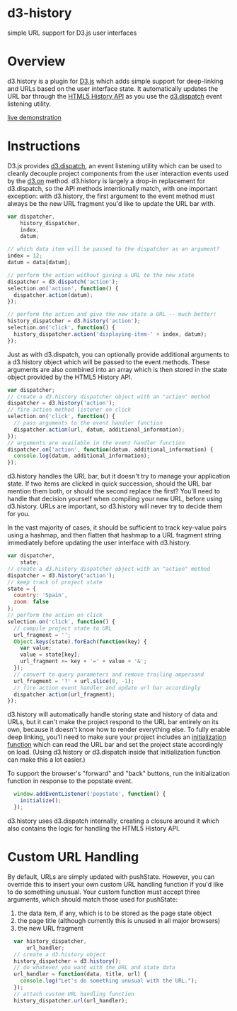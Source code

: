 # d3-history

simple URL support for D3.js user interfaces

# Overview

d3.history is a plugin for [D3.js](http://d3js.org/) which adds simple support for deep-linking and URLs based on the user interface state. It automatically updates the URL bar through the [HTML5 History API](https://developer.mozilla.org/en-US/docs/Web/API/History_API) as you use the [d3.dispatch](https://github.com/d3/d3/wiki/Internals#d3_dispatch) event listening utility.

[live demonstration](https://bl.ocks.org/vijithassar/raw/3518ea727b10e03d02a6c3fdd97d3b69/?active=0,10,18,19,20,21,29,39)

# Instructions

D3.js provides [d3.dispatch](https://github.com/d3/d3/wiki/Internals#d3_dispatch), an event listening utility which can be used to cleanly decouple project components from the user interaction events used by the [d3.on](https://github.com/d3/d3/wiki/Selections#on) method. d3.history is largely a drop-in replacement for d3.dispatch, so the API methods intentionally match, with one important exception: with d3.history, the first argument to the event method must always be the new URL fragment you'd like to update the URL bar with.

```js
var dispatcher,
    history_dispatcher,
    index,
    datum;

// which data item will be passed to the dispatcher as an argument?
index = 12;
datum = data[datum];

// perform the action without giving a URL to the new state
dispatcher = d3.dispatch('action');
selection.on('action', function() {
  dispatcher.action(datum);  
});

// perform the action and give the new state a URL -- much better!
history_dispatcher = d3.history('action');
selection.on('click', function() {
  history_dispatcher.action('displaying-item-' + index, datum);
});
```

Just as with d3.dispatch, you can optionally provide additional arguments to a d3.history object which will be passed to the event methods. These arguments are also combined into an array which is then stored in the state object provided by the HTML5 History API.

```js
var dispatcher;
// create a d3.history dispatcher object with an "action" method
dispatcher = d3.history('action');
// fire action method listener on click
selection.on('click', function() {
  // pass arguments to the event handler function
  dispatcher.action(url, datum, additional_information);
});
// arguments are available in the event handler function
dispatcher.on('action', function(datum, additional_information) {
  console.log(datum, additional_information);
});
```

d3.history handles the URL bar, but it doesn't try to manage your application state. If two items are clicked in quick succession, should the URL bar mention them both, or should the second replace the first? You'll need to handle that decision yourself when compiling your new URL, before using d3.history. URLs are important, so d3.history will never try to decide them for you.

In the vast majority of cases, it should be sufficient to track key-value pairs using a hashmap, and then flatten that hashmap to a URL fragment string immediately before updating the user interface with d3.history.

```js
var dispatcher,
    state;    
// create a d3.history dispatcher object with an "action" method
dispatcher = d3.history('action');
// keep track of project state
state = {
  country: 'Spain',
  zoom: false
};
// perform the action on click
selection.on('click', function() {
  // compile project state to URL
  url_fragment = '';
  Object.keys(state).forEach(function(key) {
    var value;
    value = state[key];
    url_fragment += key + '=' + value + '&';
  });
  // convert to query parameters and remove trailing ampersand
  url_fragment = '?' + url.slice(0, -1);
  // fire action event handler and update url bar accordingly
  dispatcher.action(url_fragment);  
});
```

d3.history will automatically handle storing state and history of data and URLs, but it can't make the project respond to the URL bar entirely on its own, because it doesn't know how to render everything else. To fully enable deep linking, you'll need to make sure your project includes an [initialization function](https://bl.ocks.org/vijithassar/3518ea727b10e03d02a6c3fdd97d3b69) which can read the URL bar and set the project state accordingly on load. (Using d3.history or d3.dispatch inside that initialization function can make this a lot easier.)

To support the browser's "forward" and "back" buttons, run the initialization function in response to the popstate event.

```js
  window.addEventListener('popstate', function() {
    initialize();
  });
```

d3.history uses d3.dispatch internally, creating a closure around it which also contains the logic for handling the HTML5 History API.

# Custom URL Handling

By default, URLs are simply updated with pushState. However, you can override this to insert your own custom URL handling function if you'd like to do something unusual. Your custom function must accept three arguments, which should match those used for pushState:

1. the data item, if any, which is to be stored as the page state object
2. the page title (although currently this is unused in all major browsers)
3. the new URL fragment

```js
  var history_dispatcher,
      url_handler;
  // create a d3.history object
  history_dispatcher = d3.history();
  // do whatever you want with the URL and state data
  url_handler = function(data, title, url) {
    console.log("Let's do something unusual with the URL.");
  });
  // attach custom URL handling function
  history_dispatcher.url(url_handler);
```
